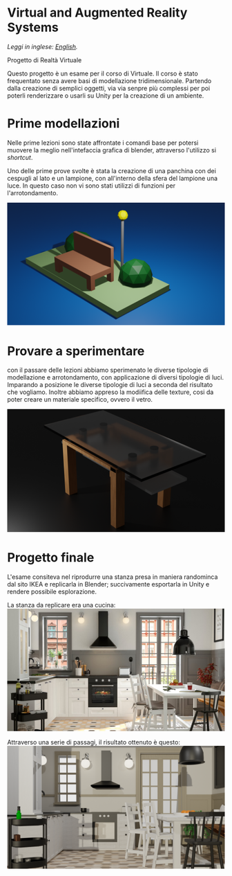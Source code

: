 # Virtual and Augmented Reality Systems

*Leggi in inglese: [English](README.md).*

Progetto di Realtà Virtuale

Questo progetto è un esame per il corso di Virtuale. 
Il corso è stato frequentato senza avere basi di modellazione tridimensionale. 
Partendo dalla creazione di semplici oggetti, via via senpre più complessi per poi poterli renderizzare o usarli su Unity per la creazione di un ambiente.

# Prime modellazioni
Nelle prime lezioni sono state affrontate i comandi base per potersi muovere la meglio nell'intefaccia grafica di blender, attraverso l'utilizzo si *shortcut*.

Uno delle prime prove svolte è stata la creazione di una panchina con dei cespugli al lato e un lampione, con all'interno della sfera del lampione una luce. In questo caso non vi sono stati utilizzi di funzioni per l'arrotondamento. 

![Header](./photo/prova0.png)

# Provare a sperimentare 
con il passare delle lezioni abbiamo  sperimenato le diverse tipologie di modellazione e arrotondamento, con applicazione di diversi tipologie di luci. Imparando a posizione le diverse tipologie di luci a seconda del risultato che vogliamo. Inoltre abbiamo appreso la modiifica delle texture, cosi da poter creare un materiale specifico, ovvero il vetro. 

![Header](./photo/tavolo.png)

# Progetto finale 
L'esame consiteva nel riprodurre una stanza presa in maniera randominca dal sito IKEA e replicarla in Blender; succivamente esportarla in Unity e rendere possibile esplorazione.

La stanza da replicare era una cucina: 
![Header](./photo/IMG_8346.png)

Attraverso una serie di passagi, il risultato ottenuto è questo:
![Header](./photo/cucina.png)
